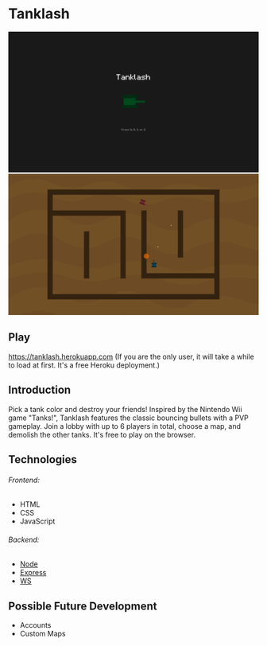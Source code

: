 # Tanklash

![Start Screen](screenshots/start.png)
![Gameplay](screenshots/gameplay.png)

## Play

https://tanklash.herokuapp.com (If you are the only user, it will take a while to load at first. It's a free Heroku deployment.)

## Introduction

Pick a tank color and destroy your friends! Inspired by the Nintendo Wii game "Tanks!", Tanklash features the classic bouncing bullets with a PVP gameplay. Join a lobby with up to 6 players in total, choose a map, and demolish the other tanks. It's free to play on the browser.

## Technologies

###### Frontend:
* HTML
* CSS
* JavaScript

###### Backend:
* [Node](https://nodejs.org/en/)
* [Express](https://www.npmjs.com/package/express)
* [WS](https://www.npmjs.com/package/ws)

## Possible Future Development

* Accounts
* Custom Maps
